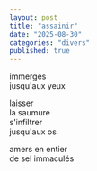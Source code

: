 ```yaml
---
layout: post
title: "assainir"
date: "2025-08-30"
categories: "divers"
published: true
---
```


immergés  
jusqu'aux yeux  

laisser   
la saumure  
s'infiltrer  
jusqu'aux os  

amers en entier  
de sel immaculés  
